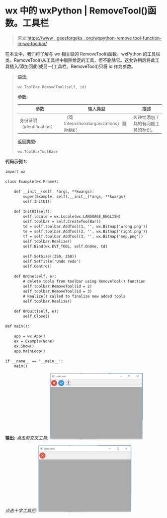 # wx 中的 wxPython | RemoveTool()函数。工具栏

> 原文:[https://www . geesforgeks . org/wxpython-remove tool-function-in-wx-toolbar/](https://www.geeksforgeeks.org/wxpython-removetool-function-in-wx-toolbar/)

在本文中，我们将了解与 wx 相关联的 RemoveTool()函数。wxPython 的工具栏类。RemoveTool()从工具栏中删除给定的工具，但不删除它。这允许稍后将此工具插入/添加回此(或另一)工具栏。RemoveTool()只将 id 作为参数。

> **语法:**
> 
> ```
> wx.ToolBar.RemoveTool(self, id)
> 
> ```
> 
> **参数:**
> 
> | 参数 | 输入类型 | 描述 |
> | --- | --- | --- |
> | 身份证明（identification） | （同 Internationalorganizations）国际组织 | 传递给添加工具的有问题工具的标识。 |
> 
> **返回类型:**
> 
> ```
> wx.ToolBarToolBase
> 
> ```

**代码示例 1:**

```
import wx

class Example(wx.Frame):

    def __init__(self, *args, **kwargs):
        super(Example, self).__init__(*args, **kwargs)
        self.InitUI()

    def InitUI(self):
        self.locale = wx.Locale(wx.LANGUAGE_ENGLISH)
        self.toolbar = self.CreateToolBar()
        td = self.toolbar.AddTool(1, '', wx.Bitmap('wrong.png'))
        te = self.toolbar.AddTool(2, '', wx.Bitmap('right.png'))
        tf = self.toolbar.AddTool(3, '', wx.Bitmap('sep.png'))
        self.toolbar.Realize()
        self.Bind(wx.EVT_TOOL, self.OnOne, td)

        self.SetSize((350, 250))
        self.SetTitle('Undo redo')
        self.Centre()

    def OnOne(self, e):
        # delete tools from toolbar using RemoveTool() function
        self.toolbar.RemoveTool(id = 2)
        self.toolbar.RemoveTool(id = 3)
        # Realize() called to finalize new added tools
        self.toolbar.Realize()

    def OnQuit(self, e):
        self.Close()

def main():

    app = wx.App()
    ex = Example(None)
    ex.Show()
    app.MainLoop()

if __name__ == '__main__':
    main()
```

**输出:**
*点击前交叉工具:*
![](img/013612b36866154b59c9d4d8118cf9ca.png)

*点击十字工具后:*
![](img/707b3ab9d987ed5d4872b084d49a26bc.png)